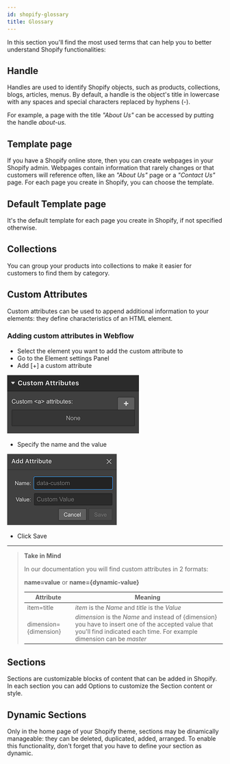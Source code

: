 ```yaml
---
id: shopify-glossary
title: Glossary
---
```


In this section you'll find the most used terms that can help you to better understand Shopify functionalities:

## Handle
Handles are used to identify Shopify objects, such as products, collections, blogs, articles, menus. By default, a handle is the object's title in lowercase with any spaces and special characters replaced by hyphens (-).

For example, a page with the title *"About Us"* can be accessed by putting the handle *about-us.*

## Template page
If you have a Shopify online store, then you can create webpages in your Shopify admin. Webpages contain information that rarely changes or that customers will reference often, like an *"About Us"* page or a *"Contact Us"* page. For each page you create in Shopify, you can choose the template.

## Default Template page
It's the default template for each page you create in Shopify, if not specified otherwise.

## Collections
You can group your products into collections to make it easier for customers to find them by category.

## Custom Attributes
Custom attributes can be used to append additional information to your elements: they define characteristics of an HTML element.
### Adding custom attributes in Webflow

- Select the element you want to add the custom attribute to
- Go to the Element settings Panel
- Add [+] a custom attribute

![](assets/Attributes1.png)

- Specify the name and the value
 
 ![](assets/Attributes2.png)

- Click Save

---------
> **Take in Mind**
>
> In our documentation you will find custom attributes in 2 formats:
>
> **name=value** or **name={dynamic-value}**
>
>
> **Attribute**             | **Meaning** | 
> -------------             | --------------- |
> | item=title              | *item* is the *Name* and *title* is the *Value* |
> | dimension={dimension}   | *dimension* is the *Name* and instead of {dimension} you have to insert one of the accepted value that you'll find indicated each time. For example dimension can be *master*|


## Sections
Sections are customizable blocks of content that can be added in Shopify. In each section you can add Options to customize the Section content or style.

## Dynamic Sections
Only in the home page of your Shopify theme, sections may be dinamically manageable: they can be deleted, duplicated, added, arranged. 
To enable this functionality, don't forget that you have to define your section as dynamic.

